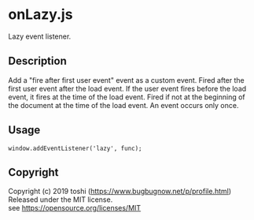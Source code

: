 ﻿onLazy.js
=========

Lazy event listener.


## Description
Add a "fire after first user event" event as a custom event.
Fired after the first user event after the load event.
If the user event fires before the load event, it fires at the time of the load event.
Fired if not at the beginning of the document at the time of the load event.
An event occurs only once.


## Usage

	window.addEventListener('lazy', func);


## Copyright
Copyright (c) 2019 toshi (https://www.bugbugnow.net/p/profile.html)  
Released under the MIT license.  
see https://opensource.org/licenses/MIT
